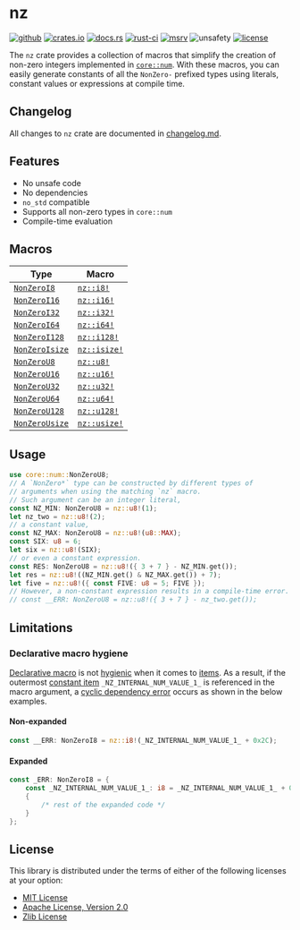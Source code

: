 # nz

[![github]](https://github.com/noelhorvath/nz)
[![crates.io]](https://crates.io/crates/nz)
[![docs.rs]](https://docs.rs/nz)
[![rust-ci]](https://github.com/noelhorvath/nz/actions/workflows/rust.yml)
[![msrv]](https://releases.rs/docs/1.56.0/)
![unsafety]
[![license]](#license)

[github]: https://img.shields.io/badge/github-8da0cb?style=for-the-badge&logo=github
[crates.io]: https://img.shields.io/crates/v/nz?style=for-the-badge&logo=rust
[docs.rs]: https://img.shields.io/docsrs/nz/latest?style=for-the-badge&logo=docs.rs
[rust-ci]: https://img.shields.io/github/actions/workflow/status/noelhorvath/nz/rust.yml?style=for-the-badge&logo=github
[msrv]: https://img.shields.io/badge/MSRV-1.56.0-F21D1D?style=for-the-badge&logo=rust
[unsafety]: https://img.shields.io/badge/unsafe-forbidden-brightgreen?style=for-the-badge&logo=rust
[license]: https://img.shields.io/badge/License-MIT_OR_Zlib_OR_APACHE_2.0-blue?style=for-the-badge

The `nz` crate provides a collection of macros that simplify the creation
of non-zero integers implemented in [`core::num`]. With these macros, you can easily generate constants of all the `NonZero-` prefixed types using literals, constant values or expressions at compile time.

[`core::num`]: https://doc.rust-lang.org/core/num/index.html

## Changelog

All changes to `nz` crate are documented in [changelog.md](changelog.md).

## Features

* No unsafe code
* No dependencies
* `no_std` compatible
* Supports all non-zero types in `core::num`
* Compile-time evaluation

## Macros

| Type | Macro |
|------|-------|
| [`NonZeroI8`](https://doc.rust-lang.org/stable/core/num/struct.NonZeroI8.html) | [`nz::i8!`](https://docs.rs/nz/latest/nz/macro.i8.html) |
| [`NonZeroI16`](https://doc.rust-lang.org/stable/core/num/struct.NonZeroI16.html) | [`nz::i16!`](https://docs.rs/nz/latest/nz/macro.i16.html) |
| [`NonZeroI32`](https://doc.rust-lang.org/stable/core/num/struct.NonZeroI32.html) | [`nz::i32!`](https://docs.rs/nz/latest/nz/macro.i32.html) |
| [`NonZeroI64`](https://doc.rust-lang.org/stable/core/num/struct.NonZeroI64.html) | [`nz::i64!`](https://docs.rs/nz/latest/nz/macro.i64.html) |
| [`NonZeroI128`](https://doc.rust-lang.org/stable/core/num/struct.NonZeroI128.html) | [`nz::i128!`](https://docs.rs/nz/latest/nz/macro.i128.html) |
| [`NonZeroIsize`](https://doc.rust-lang.org/stable/core/num/struct.NonZeroIsize.html) | [`nz::isize!`](https://docs.rs/nz/latest/nz/macro.isize.html) |
| [`NonZeroU8`](https://doc.rust-lang.org/stable/core/num/struct.NonZeroU8.html) | [`nz::u8!`](https://docs.rs/nz/latest/nz/macro.u8.html) |
| [`NonZeroU16`](https://doc.rust-lang.org/stable/core/num/struct.NonZeroU16.html) | [`nz::u16!`](https://docs.rs/nz/latest/nz/macro.u16.html) |
| [`NonZeroU32`](https://doc.rust-lang.org/stable/core/num/struct.NonZeroU32.html) | [`nz::u32!`](https://docs.rs/nz/latest/nz/macro.u32.html) |
| [`NonZeroU64`](https://doc.rust-lang.org/stable/core/num/struct.NonZeroU64.html) | [`nz::u64!`](https://docs.rs/nz/latest/nz/macro.u64.html) |
| [`NonZeroU128`](https://doc.rust-lang.org/stable/core/num/struct.NonZeroU128.html) | [`nz::u128!`](https://docs.rs/nz/latest/nz/macro.u128.html) |
| [`NonZeroUsize`](https://doc.rust-lang.org/stable/core/num/struct.NonZeroUsize.html) | [`nz::usize!`](https://docs.rs/nz/latest/nz/macro.usize.html) |

## Usage

```rust
use core::num::NonZeroU8;
// A `NonZero*` type can be constructed by different types of
// arguments when using the matching `nz` macro.
// Such argument can be an integer literal,
const NZ_MIN: NonZeroU8 = nz::u8!(1);
let nz_two = nz::u8!(2);
// a constant value,
const NZ_MAX: NonZeroU8 = nz::u8!(u8::MAX);
const SIX: u8 = 6;
let six = nz::u8!(SIX);
// or even a constant expression.
const RES: NonZeroU8 = nz::u8!({ 3 + 7 } - NZ_MIN.get());
let res = nz::u8!((NZ_MIN.get() & NZ_MAX.get()) + 7);
let five = nz::u8!({ const FIVE: u8 = 5; FIVE });
// However, a non-constant expression results in a compile-time error.
// const __ERR: NonZeroU8 = nz::u8!({ 3 + 7 } - nz_two.get());
```
## Limitations

### Declarative macro hygiene

[Declarative macro] is not [hygienic] when it comes to [items].
As a result, if the outermost [constant item] `_NZ_INTERNAL_NUM_VALUE_1_`
is referenced in the macro argument, a [cyclic dependency error] occurs as
shown in the below examples.

#### Non-expanded

```rust
const __ERR: NonZeroI8 = nz::i8!(_NZ_INTERNAL_NUM_VALUE_1_ + 0x2C);
```
#### Expanded

```rust
const _ERR: NonZeroI8 = {
    const _NZ_INTERNAL_NUM_VALUE_1_: i8 = _NZ_INTERNAL_NUM_VALUE_1_ + 0x2C;
    {
        /* rest of the expanded code */
    }
};
```

[Declarative macro]: https://doc.rust-lang.org/reference/macros-by-example.html
[items]: https://doc.rust-lang.org/reference/items.html
[hygienic]: https://danielkeep.github.io/tlborm/book/mbe-min-hygiene.html
[constant item]: https://doc.rust-lang.org/reference/items/constant-items.html
[cyclic dependency error]: https://doc.rust-lang.org/error_codes/E0391.html

## License

This library is distributed under the terms of either of the following licenses at your option:

- [MIT License](http://opensource.org/licenses/MIT)
- [Apache License, Version 2.0](http://www.apache.org/licenses/LICENSE-2.0)
- [Zlib License](https://www.zlib.net/zlib_license.html)
